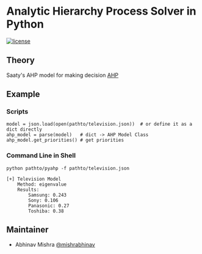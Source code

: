 # Analytic Hierarchy Process Solver in Python
[![license](https://img.shields.io/github/license/mashape/apistatus.svg)]()

## Theory
Saaty's AHP model for making decision
[AHP](https://en.wikipedia.org/wiki/Analytic_hierarchy_process)

## Example

### Scripts

	model = json.load(open(pathto/television.json))  # or define it as a dict directly
	ahp_model = parse(model)   # dict -> AHP Model Class
	ahp_model.get_priorities() # get priorities


### Command Line in Shell

	python pathto/pyahp -f pathto/television.json

	[+] Television Model
		Method: eigenvalue
		Results:
			Samsung: 0.243
			Sony: 0.106
			Panasonic: 0.27
			Toshiba: 0.38

## Maintainer
- Abhinav Mishra [@mishrabhinav](https://github.com/mishrabhinav)
